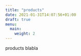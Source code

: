 ```yaml
---
title: "products"
date: 2021-01-31T14:07:56+01:00
draft: true
menu:
  main:
    weight: 2
---
```


products blabla